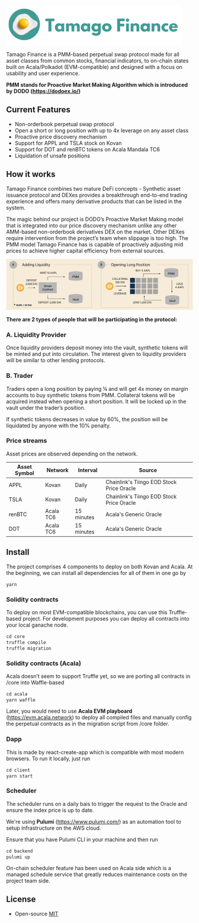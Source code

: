 ![slide](logo.png)

Tamago Finance is a PMM-based perpetual swap protocol made for all asset classes from common stocks, financial indicators, to on-chain states built on Acala/Polkadot (EVM-compatible) and designed with a focus on usability and user experience.

**PMM stands for Proactive Market Making Algorithm which is introduced by DODO (https://dodoex.io/)** 

## Current Features

* Non-orderbook perpetual swap protocol
* Open a short or long position with up to 4x leverage on any asset class
* Proactive price discovery mechanism
* Support for APPL and TSLA stock on Kovan
* Support for DOT and renBTC tokens on Acala Mandala TC6
* Liquidation of unsafe positions


## How it works

Tamago Finance combines two mature DeFi concepts - Synthetic asset issuance protocol and DEXes provides a breakthrough end-to-end trading experience and offers many derivative products that can be listed in the system.

The magic behind our project is DODO’s Proactive Market Making model that is integrated into our price discovery mechanism unlike any other AMM-based non-orderbook derivatives DEX on the market. Other DEXes require intervention from the project’s team when slippage is too high. The PMM model Tamago Finance has is capable of proactively adjusting mid prices to achieve higher capital efficiency from external sources. 

![slide](illustration-1.png)

**There are 2 types of people that will be participating in the protocol:** 

### A. Liquidity Provider

Once liquidity providers deposit money into the vault, synthetic tokens will be minted and put into circulation. The interest given to liquidity providers will be similar to other lending protocols. 

### B. Trader

Traders open a long position by paying ¼ and will get 4x money on margin accounts to buy synthetic tokens from PMM. Collateral tokens will be acquired instead when opening a short position. It will be locked up in the vault under the trader’s position.

If synthetic tokens decreases in value by 60%, the position will be liquidated by anyone with the 10% penalty. 

### Price streams

Asset prices are observed depending on the network. 

Asset Symbol | Network  | Interval | Source 
--- | --- | --- | --- 
APPL | Kovan | Daily | Chainlink's Tiingo EOD Stock Price Oracle
TSLA | Kovan | Daily | Chainlink's Tiingo EOD Stock Price Oracle
renBTC | Acala TC6 | 15 minutes | Acala's Generic Oracle
DOT | Acala TC6 | 15 minutes | Acala's Generic Oracle

## Install

The project comprises 4 components to deploy on both Kovan and Acala. At the beginning, we can install all dependencies for all of them in one go by

```
yarn
```

### Solidity contracts

To deploy on most EVM-compatible blockchains, you can use this Truffle-based project. For development purposes you can deploy all contracts into your local ganache node. 

```
cd core
truffle compile
truffle migration
```

### Solidity contracts (Acala)

Acala doesn’t seem to support Truffle yet, so we are porting all contracts in /core into Waffle-based

```
cd acala
yarn waffle
```

Later, you would need to use **Acala EVM playboard** (https://evm.acala.network) to deploy all compiled files and manually config the perpetual contracts as in the migration script from /core folder. 

### Dapp

This is made by react-create-app which is compatible with most modern browsers. To run it locally, just run

```
cd client
yarn start
```

### Scheduler

The scheduler runs on a daily bais to trigger the request to the Oracle and ensure the index price is up to date. 

We're using **Pulumi** (https://www.pulumi.com/) as an automation tool to setup infrastructure on the AWS cloud. 

Ensure that you have Pulumi CLI in your machine and then run

```
cd backend
pulumi up
```

On-chain scheduler feature has been used on Acala side which is a managed schedule service that greatly reduces maintenance costs on the project team side. 

## License

* Open-source [MIT](LICENSE)
